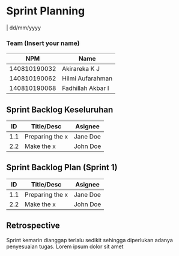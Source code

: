# Sprint Planning 
| dd/mm/yyyy

### Team (Insert your name)
| NPM           | Name        |
| ------------- |-------------|
| 140810190032  | Akirareka K J    |
| 140810190062  | Hilmi Aufarahman    |
| 140810190068  | Fadhillah Akbar I |

## Sprint Backlog Keseluruhan 
| ID  | Title/Desc | Asignee | 
| --- | ---------- | ------- | 
| 1.1 | Preparing the x | Jane Doe | 
| 2.2 | Make the x | John Doe | 

## Sprint Backlog Plan (Sprint 1)
| ID  | Title/Desc | Asignee | 
| --- | ---------- | ------- | 
| 1.1 | Preparing the x | Jane Doe | 
| 2.2 | Make the x | John Doe | 

## Retrospective 

Sprint kemarin dianggap terlalu sedikit sehingga diperlukan adanya penyesuaian tugas. Lorem ipsum dolor sit amet
